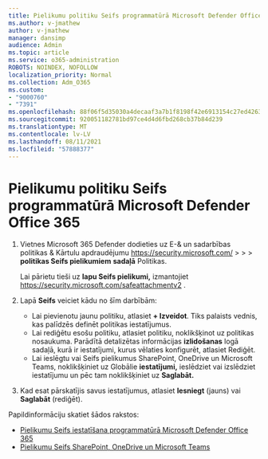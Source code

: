 ```yaml
---
title: Pielikumu politiku Seifs programmatūrā Microsoft Defender Office 365
ms.author: v-jmathew
author: v-jmathew
manager: dansimp
audience: Admin
ms.topic: article
ms.service: o365-administration
ROBOTS: NOINDEX, NOFOLLOW
localization_priority: Normal
ms.collection: Adm_O365
ms.custom:
- "9000760"
- "7391"
ms.openlocfilehash: 88f06f5d35030a4decaaf3a7b1f8198f42e6913154c27ed426373ad95a291a67
ms.sourcegitcommit: 920051182781bd97ce4d4d6fbd268cb37b84d239
ms.translationtype: MT
ms.contentlocale: lv-LV
ms.lasthandoff: 08/11/2021
ms.locfileid: "57888377"
---
```

# <a name="set-up-safe-attachment-policies-in-microsoft-defender-for-office-365"></a>Pielikumu politiku Seifs programmatūrā Microsoft Defender Office 365

1. Vietnes Microsoft 365 Defender dodieties uz E-& un sadarbības politikas & Kārtulu apdraudējumu <https://security.microsoft.com/>  \>  \>  \> **politikas Seifs pielikumiem** **sadaļā** Politikas.

   Lai pārietu tieši uz **lapu Seifs pielikumi,** izmantojiet <https://security.microsoft.com/safeattachmentv2> .

2. Lapā **Seifs** veiciet kādu no šīm darbībām:
   - Lai pievienotu jaunu politiku, atlasiet **+ Izveidot**. Tiks palaists vednis, kas palīdzēs definēt politikas iestatījumus.
   - Lai rediģētu esošu politiku, atlasiet politiku, noklikšķinot uz politikas nosaukuma. Parādītā detalizētas informācijas **izlidošanas** logā sadaļā, kurā ir iestatījumi, kurus vēlaties konfigurēt, atlasiet Rediģēt.
   - Lai ieslēgtu vai Seifs pielikumus SharePoint, OneDrive un Microsoft Teams, noklikšķiniet uz Globālie **iestatījumi,** ieslēdziet vai izslēdziet iestatījumu un pēc tam noklikšķiniet uz **Saglabāt.**

3. Kad esat pārskatījis savus iestatījumus, atlasiet **Iesniegt** (jauns) vai **Saglabāt** (rediģēt).

Papildinformāciju skatiet šādos rakstos:

- [Pielikumu Seifs iestatīšana programmatūrā Microsoft Defender Office 365](https://docs.microsoft.com/microsoft-365/security/office-365-security/set-up-safe-attachments-policies)
- [Pielikumu Seifs SharePoint, OneDrive un Microsoft Teams](https://docs.microsoft.com/microsoft-365/security/office-365-security/turn-on-mdo-for-spo-odb-and-teams)
